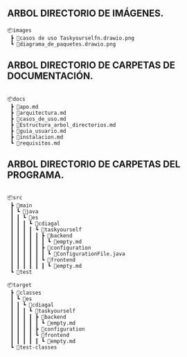 ## ARBOL DIRECTORIO DE IMÁGENES.

```
📦images
 ┣ 📜casos de uso Taskyourselfn.drawio.png
 ┗ 📜diagrama_de_paquetes.drawio.png

```

## ARBOL DIRECTORIO DE CARPETAS DE DOCUMENTACIÓN.

```

📦docs
 ┣ 📜apo.md
 ┣ 📜arquitectura.md
 ┣ 📜casos_de_uso.md
 ┣ 📜Estructura_arbol_directorios.md
 ┣ 📜guia_usuario.md
 ┣ 📜instalacion.md
 ┗ 📜requisitos.md

```

## ARBOL DIRECTORIO DE CARPETAS DEL PROGRAMA.

```

📦src
 ┣ 📂main
 ┃ ┗ 📂java
 ┃ ┃ ┗ 📂es
 ┃ ┃ ┃ ┗ 📂cdiagal
 ┃ ┃ ┃ ┃ ┗ 📂taskyourself
 ┃ ┃ ┃ ┃ ┃ ┣ 📂backend
 ┃ ┃ ┃ ┃ ┃ ┃ ┗ 📜empty.md
 ┃ ┃ ┃ ┃ ┃ ┣ 📂configuration
 ┃ ┃ ┃ ┃ ┃ ┃ ┗ 📜ConfigurationFile.java
 ┃ ┃ ┃ ┃ ┃ ┗ 📂frontend
 ┃ ┃ ┃ ┃ ┃ ┃ ┗ 📜empty.md
 ┗ 📂test

📦target
 ┣ 📂classes
 ┃ ┗ 📂es
 ┃ ┃ ┗ 📂cdiagal
 ┃ ┃ ┃ ┗ 📂taskyourself
 ┃ ┃ ┃ ┃ ┣ 📂backend
 ┃ ┃ ┃ ┃ ┃ ┗ 📜empty.md
 ┃ ┃ ┃ ┃ ┣ 📂configuration
 ┃ ┃ ┃ ┃ ┗ 📂frontend
 ┃ ┃ ┃ ┃ ┃ ┗ 📜empty.md
 ┗ 📂test-classes
